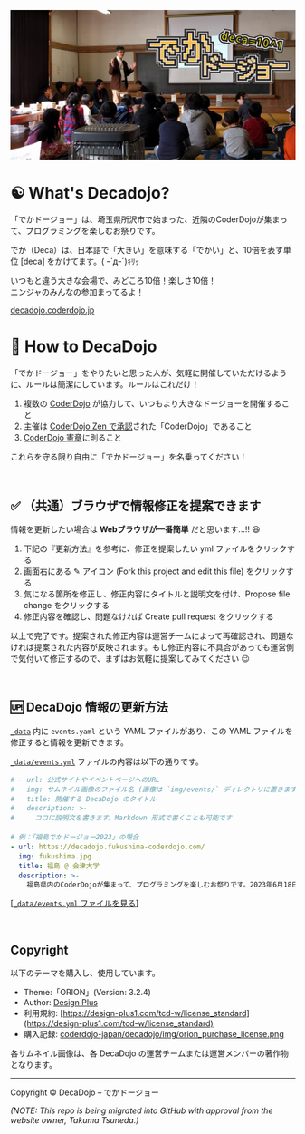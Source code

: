 [![DecaDojo Cover Photo](/img/ogp-decadojo.jpg)](https://decadojo.coderdojo.jp/)

# :yin_yang: What's Decadojo?

「でかドージョー」は、埼玉県所沢市で始まった、近隣のCoderDojoが集まって、プログラミングを楽しむお祭りです。

でか（Deca）は、日本語で「大きい」を意味する「でかい」と、10倍を表す単位 [deca] をかけてます。( ｰ`дｰ´)ｷﾘｯ

いつもと違う大きな会場で、みどころ10倍！楽しさ10倍！   
ニンジャのみんなの参加まってるよ！

[decadojo.coderdojo.jp](https://decadojo.coderdojo.jp/)

# :beginner: How to DecaDojo
「でかドージョー」をやりたいと思った人が、気軽に開催していただけるように、ルールは簡潔にしています。ルールはこれだけ！

1. 複数の [CoderDojo](https://coderdojo.jp/) が協力して、いつもより大きなドージョーを開催すること
2. 主催は [CoderDojo Zen で承認](https://coderdojo.jp/kata#startup)された「CoderDojo」であること
3. [CoderDojo 憲章](https://coderdojo.jp/charter)に則ること

これらを守る限り自由に「でかドージョー」を名乗ってください！

<br>

## :white_check_mark: （共通）ブラウザで情報修正を提案できます

情報を更新したい場合は **Webブラウザが一番簡単** だと思います...!! 😆

1. 下記の『更新方法』を参考に、修正を提案したい yml ファイルをクリックする
2. 画面右にある ✎ アイコン (Fork this project and edit this file) をクリックする
3. 気になる箇所を修正し、修正内容にタイトルと説明文を付け、Propose file change をクリックする
4. 修正内容を確認し、問題なければ Create pull request をクリックする

以上で完了です。提案された修正内容は運営チームによって再確認され、問題なければ提案された内容が反映されます。もし修正内容に不具合があっても運営側で気付いて修正するので、まずはお気軽に提案してみてください :wink:

<br>

## :up: DecaDojo 情報の更新方法

[`_data`](https://github.com/coderdojo-japan/decadojo/tree/main/_data) 内に `events.yaml` という YAML ファイルがあり、この YAML ファイルを修正すると情報を更新できます。

[`_data/events.yml`](https://github.com/coderdojo-japan/decadojo/blob/main/_data/events.yml) ファイルの内容は以下の通りです。

```yml
# - url: 公式サイトやイベントページへのURL
#   img: サムネイル画像のファイル名 (画像は `img/events/` ディレクトリに置きます)
#   title: 開催する DecaDojo のタイトル
#   description: >-
#     ココに説明文を書きます。Markdown 形式で書くことも可能です

# 例：「福島でかドージョー2023」の場合
- url: https://decadojo.fukushima-coderdojo.com/
  img: fukushima.jpg
  title: 福島 @ 会津大学
  description: >-
    福島県内のCoderDojoが集まって、プログラミングを楽しむお祭りです。2023年6月18日（日）福島県会津若松市 会津大学で「福島でかドージョー2023（会津大学 開学30周年記念イベント）」開催！（[#福島でかドージョー2023](https://twitter.com/hashtag/福島でかドージョー2023) / [アンケート結果・ダイジェスト動画](https://coderdojoshirakawa.hateblo.jp/entry/2023/07/18/201720)）
```

\[[`_data/events.yml` ファイルを見る](https://github.com/coderdojo-japan/dojocon2023.coderdojo.jp/blob/main/_data/events.yml)\]

<br>

## Copyright

以下のテーマを購入し、使用しています。

- Theme:「ORION」(Version: 3.2.4)
- Author: [Design Plus](http://design-plus1.com/tcd-w/)
- 利用規約: [https://design-plus1.com/tcd-w/license_standard](https://design-plus1.com/tcd-w/license_standard)
- 購入記録: [coderdojo-japan/decadojo/img/orion_purchase_license.png](https://github.com/coderdojo-japan/decadojo/blob/main/img/orion_purchase_license.png)

各サムネイル画像は、各 DecaDojo の運営チームまたは運営メンバーの著作物となります。

-----

Copyright ©  DecaDojo – でかドージョー

_(NOTE: This repo is being migrated into GitHub with approval from the website owner, Takuma Tsuneda.)_
